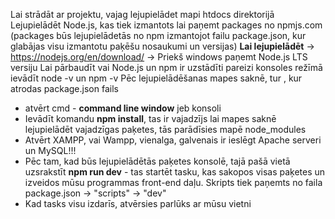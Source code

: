 Lai strādāt ar projektu, vajag lejupielādet mapi htdocs direktorijā
Lejupielādēt Node.js, kas tiek izmantots lai paņemt packages no npmjs.com (packages būs lejupielādetās no npm izmantojot failu package.json, kur glabājas visu izmantotu paķēšu nosaukumi un versijas) 
**Lai lejupielādēt** -> https://nodejs.org/en/download/  -> Priekš windows paņemt Node.js LTS versiju
Lai pārbaudīt vai Node.js un npm ir uzstādīti pareizi konsoles režīmā ievādīt node -v   un   npm -v
Pēc lejupielādēšanas mapes saknē, tur , kur atrodas package.json fails
- atvērt cmd - **command line window** jeb konsoli
- Ievādīt komandu **npm install**, tas ir vajadzījs lai mapes saknē lejupielādēt vajadzīgas paķetes, tās parādīsies mapē node_modules
- Atvērt XAMPP, vai Wampp, vienalga, galvenais ir ieslēgt Apache serveri un MySQL!!!
- Pēc tam, kad būs lejupielādētās paķetes konsolē, tajā pašā vietā uzsrakstīt **npm run dev** - tas startēt tasku, kas sakopos visas paķetes un izveidos mūsu programmas front-end daļu. Skripts tiek paņemts no faila package.json -> "scripts" -> "dev"
- Kad tasks visu izdarīs, atvērsies parlūks ar mūsu vietni
